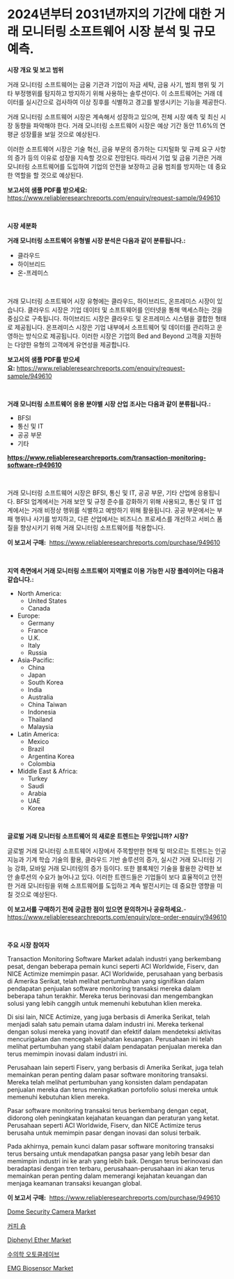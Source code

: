 <p><h1>2024년부터 2031년까지의 기간에 대한 거래 모니터링 소프트웨어 시장 분석 및 규모 예측.</h1></p><p><strong>시장 개요 및 보고 범위</strong></p>
<p><p>거래 모니터링 소프트웨어는 금융 기관과 기업이 자금 세탁, 금융 사기, 범죄 행위 및 기타 부정행위를 탐지하고 방지하기 위해 사용하는 솔루션이다. 이 소프트웨어는 거래 데이터를 실시간으로 검사하여 이상 징후를 식별하고 경고를 발생시키는 기능을 제공한다.</p><p>거래 모니터링 소프트웨어 시장은 계속해서 성장하고 있으며, 전체 시장 예측 및 최신 시장 동향을 파악해야 한다. 거래 모니터링 소프트웨어 시장은 예상 기간 동안 11.6%의 연평균 성장률을 보일 것으로 예상된다.</p><p>이러한 소프트웨어 시장은 기술 혁신, 금융 부문의 증가하는 디지털화 및 규제 요구 사항의 증가 등의 이유로 성장을 지속할 것으로 전망된다. 따라서 기업 및 금융 기관은 거래 모니터링 소프트웨어를 도입하여 기업의 안전을 보장하고 금융 범죄를 방지하는 데 중요한 역할을 할 것으로 예상된다.</p></p>
<p><strong>보고서의 샘플 PDF를 받으세요:</strong> <a href="https://www.reliableresearchreports.com/enquiry/request-sample/949610">https://www.reliableresearchreports.com/enquiry/request-sample/949610</a></p>
<p>&nbsp;</p>
<p><strong>시장 세분화</strong></p>
<p><strong>거래 모니터링 소프트웨어 유형별 시장 분석은 다음과 같이 분류됩니다.:</strong></p>
<p><ul><li>클라우드</li><li>하이브리드</li><li>온-프레미스</li></ul></p>
<p>&nbsp;</p>
<p><p>거래 모니터링 소프트웨어 시장 유형에는 클라우드, 하이브리드, 온프레미스 시장이 있습니다. 클라우드 시장은 기업 데이터 및 소프트웨어를 인터넷을 통해 액세스하는 것을 중심으로 구축됩니다. 하이브리드 시장은 클라우드 및 온프레미스 시스템을 결합한 형태로 제공됩니다. 온프레미스 시장은 기업 내부에서 소프트웨어 및 데이터를 관리하고 운영하는 방식으로 제공됩니다. 이러한 시장은 기업의 Bed and Beyond 고객을 지원하는 다양한 유형의 고객에게 유연성을 제공합니다.</p></p>
<p><strong>보고서의 샘플 PDF를 받으세요:</strong>&nbsp;<a href="https://www.reliableresearchreports.com/enquiry/request-sample/949610">https://www.reliableresearchreports.com/enquiry/request-sample/949610</a></p>
<p>&nbsp;</p>
<p><strong> 거래 모니터링 소프트웨어 응용 분야별 시장 산업 조사는 다음과 같이 분류됩니다.:</strong></p>
<p><ul><li>BFSI</li><li>통신 및 IT</li><li>공공 부문</li><li>기타</li></ul></p>
<p><strong><a href="https://www.reliableresearchreports.com/transaction-monitoring-software-r949610">https://www.reliableresearchreports.com/transaction-monitoring-software-r949610</a></strong></p>
<p>&nbsp;</p>
<p><p>거래 모니터링 소프트웨어 시장은 BFSI, 통신 및 IT, 공공 부문, 기타 산업에 응용됩니다. BFSI 업계에서는 거래 보안 및 규정 준수를 강화하기 위해 사용되고, 통신 및 IT 업계에서는 거래 비정상 행위를 식별하고 예방하기 위해 활용됩니다. 공공 부문에서는 부패 행위나 사기를 방지하고, 다른 산업에서는 비즈니스 프로세스를 개선하고 서비스 품질을 향상시키기 위해 거래 모니터링 소프트웨어를 적용합니다.</p></p>
<p><strong>이 보고서 구매:</strong>&nbsp; <a href="https://www.reliableresearchreports.com/purchase/949610">https://www.reliableresearchreports.com/purchase/949610</a></p>
<p>&nbsp;</p>
<p><strong>지역 측면에서 거래 모니터링 소프트웨어 지역별로 이용 가능한 시장 플레이어는 다음과 같습니다.:</strong></p>
<p><ul>
    <li>
        North America:
        <ul>
            <li>United States</li>
            <li>Canada</li>
        </ul>
    </li>
    <li>
        Europe:
        <ul>
            <li>Germany</li>
            <li>France</li>
            <li>U.K.</li>
            <li>Italy</li>
            <li>Russia</li>
        </ul>
    </li>
    <li>
        Asia-Pacific:
        <ul>
            <li>China</li>
            <li>Japan</li>
            <li>South Korea</li>
            <li>India</li>
            <li>Australia</li>
            <li>China Taiwan</li>
            <li>Indonesia</li>
            <li>Thailand</li>
            <li>Malaysia</li>
        </ul>
    </li>
    <li>
        Latin America:
        <ul>
            <li>Mexico</li>
            <li>Brazil</li>
            <li>Argentina Korea</li>
            <li>Colombia</li>
        </ul>
    </li>
    <li>
        Middle East & Africa:
        <ul>
            <li>Turkey</li>
            <li>Saudi</li>
            <li>Arabia</li>
            <li>UAE</li>
            <li>Korea</li>
        </ul>
    </li>
    </ul></p>
<p>&nbsp;</p>
<p><strong>글로벌 거래 모니터링 소프트웨어 의 새로운 트렌드는 무엇입니까? 시장?</strong></p>
<p><p>글로벌 거래 모니터링 소프트웨어 시장에서 주목할만한 현재 및 떠오르는 트렌드는 인공 지능과 기계 학습 기술의 활용, 클라우드 기반 솔루션의 증가, 실시간 거래 모니터링 기능 강화, 모바일 거래 모니터링의 증가 등이다. 또한 블록체인 기술을 활용한 강력한 보안 솔루션의 수요가 늘어나고 있다. 이러한 트렌드들은 기업들이 보다 효율적이고 안전한 거래 모니터링을 위해 소프트웨어를 도입하고 계속 발전시키는 데 중요한 영향을 미칠 것으로 예상된다.</p></p>
<p><strong>이 보고서를 구매하기 전에 궁금한 점이 있으면 문의하거나 공유하세요.</strong>- <a href="https://www.reliableresearchreports.com/enquiry/pre-order-enquiry/949610">https://www.reliableresearchreports.com/enquiry/pre-order-enquiry/949610</a></p>
<p>&nbsp;</p>
<p><strong>주요 시장 참여자</strong></p>
<p><p>Transaction Monitoring Software Market adalah industri yang berkembang pesat, dengan beberapa pemain kunci seperti ACI Worldwide, Fiserv, dan NICE Actimize memimpin pasar. ACI Worldwide, perusahaan yang berbasis di Amerika Serikat, telah melihat pertumbuhan yang signifikan dalam pendapatan penjualan software monitoring transaksi mereka dalam beberapa tahun terakhir. Mereka terus berinovasi dan mengembangkan solusi yang lebih canggih untuk memenuhi kebutuhan klien mereka.</p><p>Di sisi lain, NICE Actimize, yang juga berbasis di Amerika Serikat, telah menjadi salah satu pemain utama dalam industri ini. Mereka terkenal dengan solusi mereka yang inovatif dan efektif dalam mendeteksi aktivitas mencurigakan dan mencegah kejahatan keuangan. Perusahaan ini telah melihat pertumbuhan yang stabil dalam pendapatan penjualan mereka dan terus memimpin inovasi dalam industri ini.</p><p>Perusahaan lain seperti Fiserv, yang berbasis di Amerika Serikat, juga telah memainkan peran penting dalam pasar software monitoring transaksi. Mereka telah melihat pertumbuhan yang konsisten dalam pendapatan penjualan mereka dan terus meningkatkan portofolio solusi mereka untuk memenuhi kebutuhan klien mereka.</p><p>Pasar software monitoring transaksi terus berkembang dengan cepat, didorong oleh peningkatan kejahatan keuangan dan peraturan yang ketat. Perusahaan seperti ACI Worldwide, Fiserv, dan NICE Actimize terus berusaha untuk memimpin pasar dengan inovasi dan solusi terbaik.</p><p>Pada akhirnya, pemain kunci dalam pasar software monitoring transaksi terus bersaing untuk mendapatkan pangsa pasar yang lebih besar dan memimpin industri ini ke arah yang lebih baik. Dengan terus berinovasi dan beradaptasi dengan tren terbaru, perusahaan-perusahaan ini akan terus memainkan peran penting dalam memerangi kejahatan keuangan dan menjaga keamanan transaksi keuangan global.</p></p>
<p><strong>이 보고서 구매:</strong>&nbsp;&nbsp;<a href="https://www.reliableresearchreports.com/purchase/949610">https://www.reliableresearchreports.com/purchase/949610</a></p>
<p><p><a href="https://silk-columnist-571.notion.site/Dome-Security-Camera-Market-Size-CAGR-Trends-2024-2030-10bd748325e84c7c81d9bd272343c84c">Dome Security Camera Market</a></p><p><a href="https://github.com/vss5505pa7z1p/Market-Research-Report-List-1/blob/main/716398421448.md">커피 숍</a></p><p><a href="https://issuu.com/reportprime-2/docs/diphenyl-ether-market-size-2030.pptx">Diphenyl Ether Market</a></p><p><a href="https://github.com/FelipeGrrady654556/Market-Research-Report-List-1/blob/main/391414521449.md">수의학 오토클레이브</a></p><p><a href="https://github.com/wwwkeltoum/Market-Research-Report-List-2/blob/main/emg-biosensor-market.md">EMG Biosensor Market</a></p></p>